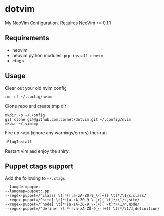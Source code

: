 # dotvim
My NeoVim Configuration. Requires NeoVim >= 0.1.1

## Requirements
* neovim
* neovim python modules: `pip install neovim`
* ctags

## Usage

Clear out your old nvim config
```shell
rm -rf ~/.config/nvim
```

Clone repo and create tmp dir
```shell
mkdir -p ~/.config
git clone git@github.com:cornet/dotvim.git ~/.config/nvim
mkdir ~/.vimtmp
```

Fire up `nvim` (ignore any warnings/errors) then run
```
:PlugInstall
```

Restart vim and enjoy the shiny.

## Puppet ctags support

Add the following to `~/.ctags`

```shell
--langdef=puppet
--langmap=puppet:.pp
--regex-puppet=/^class[ \t]*([:a-zA-Z0-9_\-]+)[ \t]*/\1/c,class/
--regex-puppet=/^site[ \t]*([a-zA-Z0-9_\-]+)[ \t]*/\1/s,site/
--regex-puppet=/^node[ \t]*([a-zA-Z0-9_\-]+)[ \t]*/\1/n,node/
--regex-puppet=/^define[ \t]*([:a-zA-Z0-9_\-]+)[ \t]*/\1/d,definition/
```
